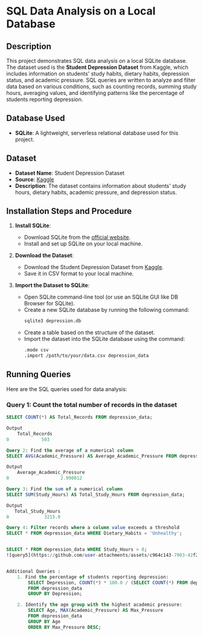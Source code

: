 # SQL Data Analysis on a Local Database

## Description
This project demonstrates SQL data analysis on a local SQLite database. The dataset used is the **Student Depression Dataset** from Kaggle, which includes information on students' study habits, dietary habits, depression status, and academic pressure. SQL queries are written to analyze and filter data based on various conditions, such as counting records, summing study hours, averaging values, and identifying patterns like the percentage of students reporting depression.

## Database Used
- **SQLite**: A lightweight, serverless relational database used for this project.

## Dataset
- **Dataset Name**: Student Depression Dataset
- **Source**: [Kaggle](https://www.kaggle.com/datasets)
- **Description**: The dataset contains information about students' study hours, dietary habits, academic pressure, and depression status.

## Installation Steps and Procedure

1. **Install SQLite**:
   - Download SQLite from the [official website](https://www.sqlite.org/download.html).
   - Install and set up SQLite on your local machine.

2. **Download the Dataset**:
   - Download the Student Depression Dataset from [Kaggle](https://www.kaggle.com/datasets).
   - Save it in CSV format to your local machine.

3. **Import the Dataset to SQLite**:
   - Open SQLite command-line tool (or use an SQLite GUI like DB Browser for SQLite).
   - Create a new SQLite database by running the following command:
     ```bash
     sqlite3 depression.db
     ```
   - Create a table based on the structure of the dataset.
   - Import the dataset into the SQLite database using the command:
     ```bash
     .mode csv
     .import /path/to/your/data.csv depression_data
     ```

## Running Queries

Here are the SQL queries used for data analysis:

### Query 1: Count the total number of records in the dataset
```sql
SELECT COUNT(*) AS Total_Records FROM depression_data;

Output 
    Total_Records
0            503

Query 2: Find the average of a numerical column
SELECT AVG(Academic_Pressure) AS Average_Academic_Pressure FROM depression_data;

Output
    Average_Academic_Pressure
0                   2.998012

Query 3: Find the sum of a numerical column
SELECT SUM(Study_Hours) AS Total_Study_Hours FROM depression_data;

Output
   Total_Study_Hours
0             3215.0

Query 4: Filter records where a column value exceeds a threshold
SELECT * FROM depression_data WHERE Dietary_Habits = 'Unhealthy';


SELECT * FROM depression_data WHERE Study_Hours > 8;
![query5](https://github.com/user-attachments/assets/c964c143-7903-42f2-9686-cd51ee310543)


Additional Queries : 
    1. Find the percentage of students reporting depression:
        SELECT Depression, COUNT(*) * 100.0 / (SELECT COUNT(*) FROM depression_data) AS Percentage
        FROM depression_data
        GROUP BY Depression;

    2. Identify the age group with the highest academic pressure:
        SELECT Age, MAX(Academic_Pressure) AS Max_Pressure
        FROM depression_data
        GROUP BY Age
        ORDER BY Max_Pressure DESC;


